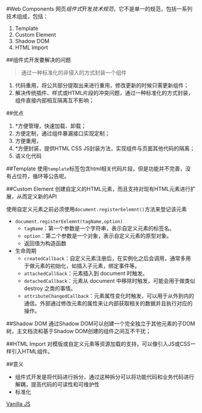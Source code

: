 #Web Components
网页*组件式*开发*技术规范*，它不是单一的规范，包括一系列技术组成，包括：
1. Template
2. Custom Element
3. Shadow DOM
4. HTML Import

##组件式开发要解决的问题
> 通过一种标准化的非侵入的方式封装一个组件

1. 代码重用，将公共部分提取出来进行重用，修改更新的时候只需更新组件；
2. 解决传统插件、样式或HTML片段的冲突问题，通过一种标准化的方式封装，组件直接内部相互隔离互不影响；

##优点
1. *方便管理，快速加载、卸载；
2. 方便定制，通过组件暴漏接口实现定制；
3. 方便重用，
4. *方便封装，提供HTML CSS JS封装方法，实现组件与页面其他代码的隔离；
5. 语义化代码


##Template
使用`template`标签包含html相关代码片段，但是功能并不完善，没有占位符，循环等公告呢。

##Custom Element
创建自定义的HTML元素，而且支持对现有HTML元素进行扩展，从而定义新的API

使用自定义元素之前必须使用`document.registerEelemnt()`方法来登记该元素

+ `document.registerEelemnt(tagName,option)`
	* `tagName`：第一个参数是一个字符串，表示自定义元素的标签名。
	* `option`：第二个参数是一个对象，表示自定义元素的原型对象。
	* 返回值为构造函数
+ 生命周期
	* `createdCallback`：自定义元素注册后，在实例化之后会调用，通常多用于做元素的初始化，如插入子元素，绑定事件等。
	* `attachedCallback`：元素插入到 document 时触发。
	* `detachedCallback`：元素从 document 中移除时触发，可能会用于做类似 destroy 之类的事情。
	* `attributeChangedCallback`：元素属性变化时触发，可以用于从外到内的通信。外部通过修改元素的属性来让内部获取相关的数据并且执行对应的操作。

##Shadow DOM
通过Shadow DOM可以创建一个完全独立于其他元素的子DOM树，主文档流和基于Shadow DOM创建的组件之间互不干扰；

##HTML Import
对模版或自定义元素等资源加载的支持，可以像引入JS或CSS一样引入HTML组件。

##意义
+ 组件式开发是将代码进行拆分，通过这种拆分可以将功能代码和业务代码进行解耦，提高代码的可读性和可维护性
+ 标准化

[Vanilla JS](http://vanilla-js.com/)